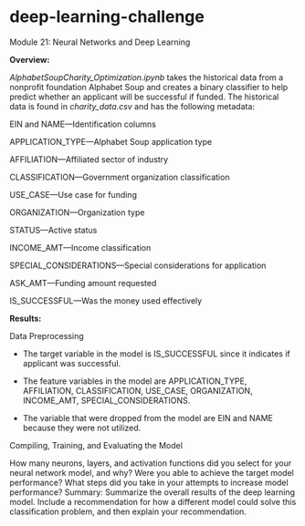 # deep-learning-challenge

Module 21: Neural Networks and Deep Learning



**Overview:**

_AlphabetSoupCharity_Optimization.ipynb_ takes the historical data from a nonprofit foundation Alphabet Soup and creates a binary classifier to help predict whether an applicant will be successful if funded.  The historical data is found in _charity_data.csv_ and has the following metadata:

EIN and NAME—Identification columns

APPLICATION_TYPE—Alphabet Soup application type

AFFILIATION—Affiliated sector of industry

CLASSIFICATION—Government organization classification

USE_CASE—Use case for funding

ORGANIZATION—Organization type

STATUS—Active status

INCOME_AMT—Income classification

SPECIAL_CONSIDERATIONS—Special considerations for application

ASK_AMT—Funding amount requested

IS_SUCCESSFUL—Was the money used effectively




**Results:** 

Data Preprocessing


* The target variable in the model is IS_SUCCESSFUL since it indicates if applicant was successful.

* The feature variables in the model are APPLICATION_TYPE, AFFILIATION, CLASSIFICATION, USE_CASE,
       ORGANIZATION, INCOME_AMT, SPECIAL_CONSIDERATIONS.
       
* The variable that were dropped from the model are EIN and NAME because they were not utilized.

Compiling, Training, and Evaluating the Model

How many neurons, layers, and activation functions did you select for your neural network model, and why?
Were you able to achieve the target model performance?
What steps did you take in your attempts to increase model performance?
Summary: Summarize the overall results of the deep learning model. Include a recommendation for how a different model could solve this classification problem, and then explain your recommendation.

